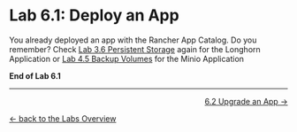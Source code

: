 # Lab 6.1: Deploy an App

You already deployed an app with the Rancher App Catalog. Do you remember? Check [Lab 3.6 Persistent Storage](36_persistentstorage.md) again for the Longhorn Application or [Lab 4.5 Backup Volumes](45_backupvolumes.md) for the Minio Application


**End of Lab 6.1**

---

<p width="100px" align="right"><a href="62_upgradeapp.md">6.2 Upgrade an App →</a></p>

[← back to the Labs Overview](../README.md)
